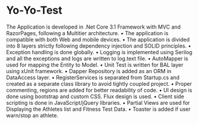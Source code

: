 # Yo-Yo-Test
The Application is developed in .Net Core 3.1 Framework with MVC and RazorPages,
following a Multitier architecture.
• The application is compatible with both Web and mobile devices.
• The application is divided into 8 layers strictly following dependency injection and SOLID
  principles.
• Exception handling is done globally.
• Logging is implemented using Serilog and all the exceptions and logs are written to log.text
  file.
• AutoMapper is used for mapping the Entity to Model.
• Unit Test is written for BAL layer using xUnit framework.
• Dapper Repository is added as an ORM in DataAccess layer.
• RegisterServices is separated from Startup.cs and created as a separate class library to avoid
  tightly coupled project.
• Proper commenting, regions are added for better readability of code.
• UI design is done using bootstrap and custom CSS. Flux design is used.
• Client side scripting is done in JavaScript/jQuery libraries.
• Partial Views are used for Displaying the Athletes list and Fitness Test Data.
• Toaster is added if user warn/stop an athlete.

